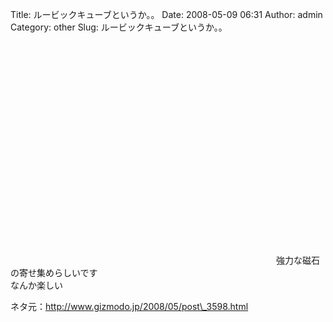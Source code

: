 Title: ルービックキューブというか。。
Date: 2008-05-09 06:31
Author: admin
Category: other
Slug: ルービックキューブというか。。

<object height="355" width="425"><param name="movie" value="http://www.youtube.com/v/gidumziw4JE&amp;hl=en"></param><param name="wmode" value="transparent"></param><embed src="http://www.youtube.com/v/gidumziw4JE&amp;hl=en" type="application/x-shockwave-flash" wmode="transparent" height="355" width="425"></object>強力な磁石の寄せ集めらしいです  
なんか楽しい

ネタ元：[http://www.gizmodo.jp/2008/05/post\_3598.html  
](http://www.gizmodo.jp/2008/05/post_3598.html)
